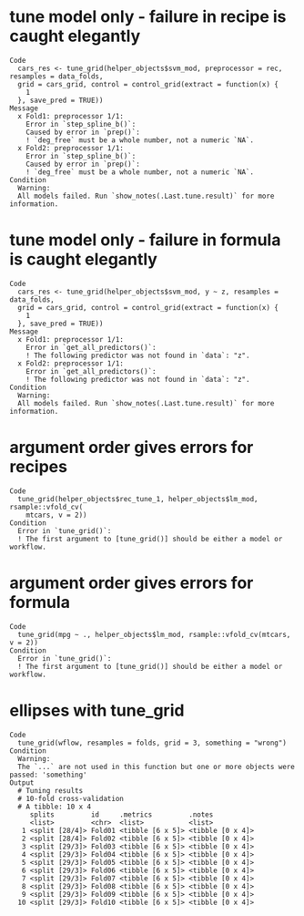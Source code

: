 # tune model only - failure in recipe is caught elegantly

    Code
      cars_res <- tune_grid(helper_objects$svm_mod, preprocessor = rec, resamples = data_folds,
      grid = cars_grid, control = control_grid(extract = function(x) {
        1
      }, save_pred = TRUE))
    Message
      x Fold1: preprocessor 1/1:
        Error in `step_spline_b()`:
        Caused by error in `prep()`:
        ! `deg_free` must be a whole number, not a numeric `NA`.
      x Fold2: preprocessor 1/1:
        Error in `step_spline_b()`:
        Caused by error in `prep()`:
        ! `deg_free` must be a whole number, not a numeric `NA`.
    Condition
      Warning:
      All models failed. Run `show_notes(.Last.tune.result)` for more information.

# tune model only - failure in formula is caught elegantly

    Code
      cars_res <- tune_grid(helper_objects$svm_mod, y ~ z, resamples = data_folds,
      grid = cars_grid, control = control_grid(extract = function(x) {
        1
      }, save_pred = TRUE))
    Message
      x Fold1: preprocessor 1/1:
        Error in `get_all_predictors()`:
        ! The following predictor was not found in `data`: "z".
      x Fold2: preprocessor 1/1:
        Error in `get_all_predictors()`:
        ! The following predictor was not found in `data`: "z".
    Condition
      Warning:
      All models failed. Run `show_notes(.Last.tune.result)` for more information.

# argument order gives errors for recipes

    Code
      tune_grid(helper_objects$rec_tune_1, helper_objects$lm_mod, rsample::vfold_cv(
        mtcars, v = 2))
    Condition
      Error in `tune_grid()`:
      ! The first argument to [tune_grid()] should be either a model or workflow.

# argument order gives errors for formula

    Code
      tune_grid(mpg ~ ., helper_objects$lm_mod, rsample::vfold_cv(mtcars, v = 2))
    Condition
      Error in `tune_grid()`:
      ! The first argument to [tune_grid()] should be either a model or workflow.

# ellipses with tune_grid

    Code
      tune_grid(wflow, resamples = folds, grid = 3, something = "wrong")
    Condition
      Warning:
      The `...` are not used in this function but one or more objects were passed: 'something'
    Output
      # Tuning results
      # 10-fold cross-validation 
      # A tibble: 10 x 4
         splits         id     .metrics         .notes          
         <list>         <chr>  <list>           <list>          
       1 <split [28/4]> Fold01 <tibble [6 x 5]> <tibble [0 x 4]>
       2 <split [28/4]> Fold02 <tibble [6 x 5]> <tibble [0 x 4]>
       3 <split [29/3]> Fold03 <tibble [6 x 5]> <tibble [0 x 4]>
       4 <split [29/3]> Fold04 <tibble [6 x 5]> <tibble [0 x 4]>
       5 <split [29/3]> Fold05 <tibble [6 x 5]> <tibble [0 x 4]>
       6 <split [29/3]> Fold06 <tibble [6 x 5]> <tibble [0 x 4]>
       7 <split [29/3]> Fold07 <tibble [6 x 5]> <tibble [0 x 4]>
       8 <split [29/3]> Fold08 <tibble [6 x 5]> <tibble [0 x 4]>
       9 <split [29/3]> Fold09 <tibble [6 x 5]> <tibble [0 x 4]>
      10 <split [29/3]> Fold10 <tibble [6 x 5]> <tibble [0 x 4]>

